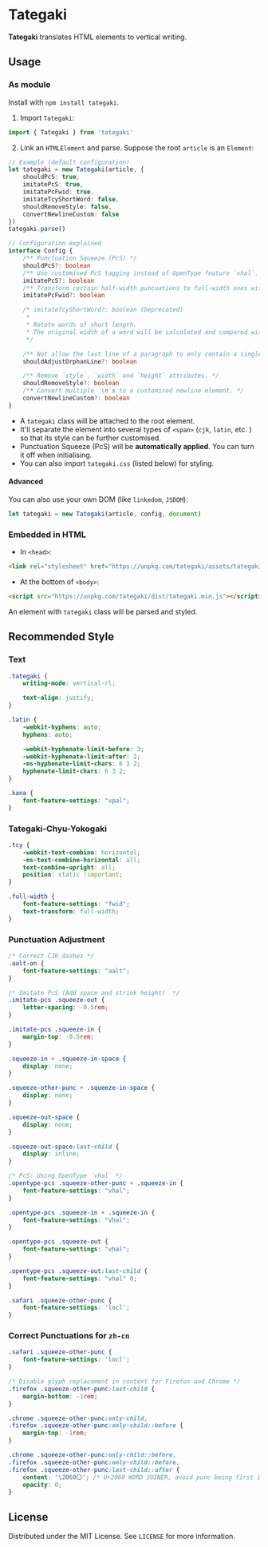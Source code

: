 # Tategaki

**Tategaki** translates HTML elements to vertical writing.

## Usage

### As module

Install with `npm install tategaki`.

1. Import `Tategaki`:

```TypeScript
import { Tategaki } from 'tategaki'
```

2. Link an `HTMLElement` and parse. Suppose the root `article` is an `Element`:

```TypeScript
// Example (default configuration)
let tategaki = new Tategaki(article, {
    shouldPcS: true,
    imitatePcS: true,
    imitatePcFwid: true,
    imitateTcyShortWord: false,
    shouldRemoveStyle: false,
    convertNewlineCustom: false
})
tategaki.parse()

// Configuration explained
interface Config {
    /** Punctuation Squeeze (PcS) */
    shouldPcS?: boolean
    /** Use customised PcS tagging instead of OpenType feature `vhal`. */
    imitatePcS?: boolean
    /** Transform certain half-width puncuations to full-width ones without using OpenType `fwid`. */
    imitatePcFwid?: boolean

    /* imitateTcyShortWord?: boolean (Deprecated)
     *
     * Rotate words of short length.
     * The original width of a word will be calculated and compared with a threshold value.
     */

    /** Not allow the last line of a paragraph to only contain a single Kanji. */
    shouldAdjustOrphanLine?: boolean

    /** Remove `style`, `width` and `height` attributes. */
    shouldRemoveStyle?: boolean
    /** Convert multiple `\n`s to a customised newline element. */
    convertNewlineCustom?: boolean
}
```

- A `tategaki` class will be attached to the root element.
- It'll separate the element into several types of `<span>` (`cjk`, `latin`, etc. ) so that its style can be further customised.
- Punctuation Squeeze (PcS) will be **automatically applied**. You can turn it off when initialising.
- You can also import `tategaki.css` (listed below) for styling.

#### Advanced

You can also use your own DOM (like `linkedom`, `JSDOM`):

```TypeScript
let tategaki = new Tategaki(article, config, document)
```

### Embedded in HTML

- In `<head>`:

```HTML
<link rel="stylesheet" href="https://unpkg.com/tategaki/assets/tategaki.css" />
```
- At the bottom of `<body>`:

```HTML
<script src="https://unpkg.com/tategaki/dist/tategaki.min.js"></script>
```
An element with `tategaki` class will be parsed and styled.

## Recommended Style

### Text

```CSS
.tategaki {
    writing-mode: vertical-rl;

    text-align: justify;
}

.latin {
    -webkit-hyphens: auto;
    hyphens: auto;

    -webkit-hyphenate-limit-before: 3;
    -webkit-hyphenate-limit-after: 2;
    -ms-hyphenate-limit-chars: 6 3 2;
    hyphenate-limit-chars: 6 3 2;
}

.kana {
    font-feature-settings: "vpal";
}
```

### Tategaki-Chyu-Yokogaki

```CSS
.tcy {
    -webkit-text-combine: horizontal;
    -ms-text-combine-horizontal: all;
    text-combine-upright: all;
    position: static !important;
}

.full-width {
    font-feature-settings: "fwid";
    text-transform: full-width;
}
```

### Punctuation Adjustment

```CSS
/* Correct CJK dashes */
.aalt-on {
    font-feature-settings: "aalt";
}

/* Imitate PcS (Add space and strink height)  */
.imitate-pcs .squeeze-out {
    letter-spacing: -0.5rem;
}

.imitate-pcs .squeeze-in {
    margin-top: -0.5rem;
}

.squeeze-in + .squeeze-in-space {
    display: none;
}

.squeeze-other-punc + .squeeze-in-space {
    display: none;
}

.squeeze-out-space {
    display: none;
}

.squeeze-out-space:last-child {
    display: inline;
}

/* PcS: Using OpenType `vhal` */
.opentype-pcs .squeeze-other-punc + .squeeze-in {
    font-feature-settings: "vhal";
}

.opentype-pcs .squeeze-in + .squeeze-in {
    font-feature-settings: "vhal";
}

.opentype-pcs .squeeze-out {
    font-feature-settings: "vhal";
}

.opentype-pcs .squeeze-out:last-child {
    font-feature-settings: "vhal" 0;
}

.safari .squeeze-other-punc {
    font-feature-settings: 'locl';
}
```

### Correct Punctuations for `zh-cn`

```css
.safari .squeeze-other-punc {
    font-feature-settings: 'locl';
}

/* Disable glyph replacement in context for Firefox and Chrome */
.firefox .squeeze-other-punc:last-child {
    margin-bottom: -1rem;
}

.chrome .squeeze-other-punc:only-child,
.firefox .squeeze-other-punc:only-child::before {
    margin-top: -1rem;
}

.chrome .squeeze-other-punc:only-child::before,
.firefox .squeeze-other-punc:only-child::before,
.firefox .squeeze-other-punc:last-child::after {
    content: '\2060〇'; /* U+2060 WORD JOINER, avoid punc being first in a line */
    opacity: 0;
}
```

## License

Distributed under the MIT License. See `LICENSE` for more information.

